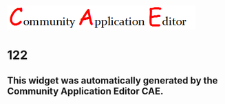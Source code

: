 ![CAE](https://github.com/PhilCAEOrg/frontendComponent-122/blob/gh-pages/img/logo.png)  

122
===================


This widget was automatically generated by the Community Application Editor CAE.  
---------------
